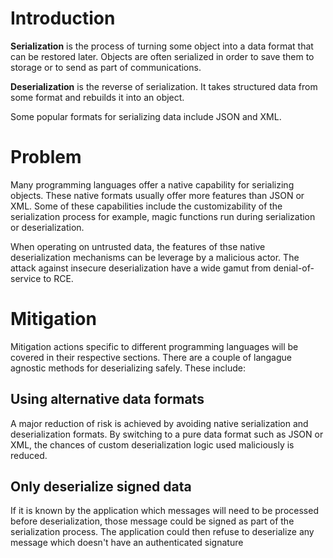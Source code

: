 # Introduction

**Serialization** is the process of turning some object into a data format that can be restored later. Objects are often serialized in order to save them to storage or to send as part of communications.

**Deserialization** is the reverse of serialization. It takes structured data from some format and rebuilds it into an object.

Some popular formats for serializing data include JSON and XML.

# Problem

Many programming languages offer a native capability for serializing objects. These native formats usually offer more features than JSON or XML. Some of these capabilities include the customizability of the serialization process for example, magic functions run during serialization or deserialization.

When operating on untrusted data, the features of thse native deserialization mechanisms can be leverage by a malicious actor. The attack against insecure deserialization have a wide gamut from denial-of-service to RCE.

# Mitigation

Mitigation actions specific to different programming languages will be covered in their respective sections. There are a couple of langague agnostic methods for deserializing safely. These include:

## Using alternative data formats

A major reduction of risk is achieved by avoiding native serialization and deserialization formats. By switching to a pure data format such as JSON or XML, the chances of custom deserialization logic used maliciously is reduced.

## Only deserialize signed data

If it is known by the application which messages will need to be processed before deserialization, those message could be signed as part of the serialization process. The application could then refuse to deserialize any message which doesn't have an authenticated signature